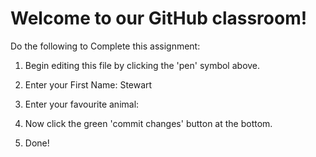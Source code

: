 # Welcome to our GitHub classroom!

Do the following to Complete this assignment:

1. Begin editing this file by clicking the 'pen' symbol above.

2. Enter your First Name: Stewart

3. Enter your favourite animal:

4. Now click the green 'commit changes' button at the bottom.

5. Done!
